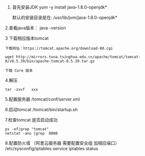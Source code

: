 1. 首先安装JDK
    yum -y install java-1.8.0-openjdk*

    默认的安装目录是在: /usr/lib/jvm/java-1.8.0-openjdk*


2.查看java版本：
    java -version


3 下载相应版本tomcat
    
    下载网址：https://tomcat.apache.org/download-80.cgi
    
    wget http://mirrors.tuna.tsinghua.edu.cn/apache/tomcat/tomcat-8/v8.5.39/bin/apache-tomcat-8.5.39.tar.gz  
    
    下载 Core 版本

4.解压

    tar -zxvf   xxx

5.配置服务器
    /tomcat/conf/server.xml

6.启动tomcat
    /tomcat/bin/startup.sh

7.检查tomcat 是否启动成功
    
    ps -ef|grep "tomcat"
    netstat -ano |grep  8080


8.配置防火墙  （阿里云服务器 需要配置安全组  加相应端口）
    /etc/sysconfig/iptables
    service iptables status

